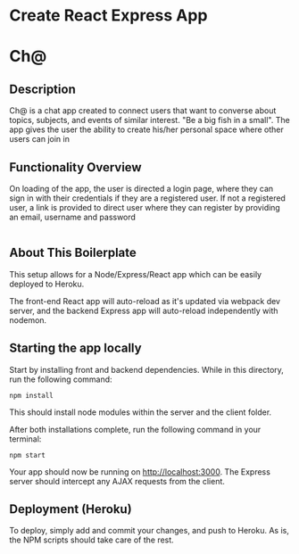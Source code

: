 # Create React Express App

# Ch@

## Description
Ch@ is a chat app created to connect users that want to converse about topics, subjects, and events of similar interest. "Be a big fish in a small". The app gives the user the ability to create his/her personal space where other users can join in


## Functionality Overview
On loading of the app, the user is directed a login page, where they can sign in with their credentials if they are a registered user. If not a registered user, a link is provided to direct user where they can register by providing an email, username and password 

![]()


## About This Boilerplate

This setup allows for a Node/Express/React app which can be easily deployed to Heroku.

The front-end React app will auto-reload as it's updated via webpack dev server, and the backend Express app will auto-reload independently with nodemon.

## Starting the app locally

Start by installing front and backend dependencies. While in this directory, run the following command:

```
npm install
```

This should install node modules within the server and the client folder.

After both installations complete, run the following command in your terminal:

```
npm start
```

Your app should now be running on <http://localhost:3000>. The Express server should intercept any AJAX requests from the client.

## Deployment (Heroku)

To deploy, simply add and commit your changes, and push to Heroku. As is, the NPM scripts should take care of the rest.
